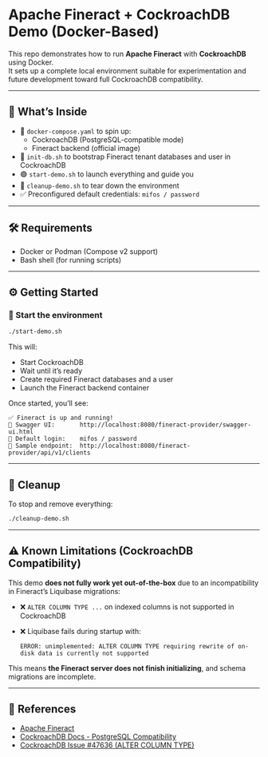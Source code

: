 # Apache Fineract + CockroachDB Demo (Docker-Based)

This repo demonstrates how to run **Apache Fineract** with **CockroachDB** using Docker.  
It sets up a complete local environment suitable for experimentation and future development toward full CockroachDB compatibility.

---

## 🚀 What’s Inside

- 🐳 `docker-compose.yaml` to spin up:
  - CockroachDB (PostgreSQL-compatible mode)
  - Fineract backend (official image)
- 🐚 `init-db.sh` to bootstrap Fineract tenant databases and user in CockroachDB
- 🟢 `start-demo.sh` to launch everything and guide you
- 🧹 `cleanup-demo.sh` to tear down the environment
- ✅ Preconfigured default credentials: `mifos / password`

---

## 🛠️ Requirements

- Docker or Podman (Compose v2 support)
- Bash shell (for running scripts)

---

## ⚙️ Getting Started

### 🔹 Start the environment

```bash
./start-demo.sh
```

This will:

* Start CockroachDB
* Wait until it’s ready
* Create required Fineract databases and a user
* Launch the Fineract backend container

Once started, you’ll see:

```
✅ Fineract is up and running!
📘 Swagger UI:       http://localhost:8080/fineract-provider/swagger-ui.html
🔑 Default login:    mifos / password
📂 Sample endpoint:  http://localhost:8080/fineract-provider/api/v1/clients
```

---

## 🧹 Cleanup

To stop and remove everything:

```bash
./cleanup-demo.sh
```

---

## ⚠️ Known Limitations (CockroachDB Compatibility)

This demo **does not fully work yet out-of-the-box** due to an incompatibility in Fineract’s Liquibase migrations:

* ❌ `ALTER COLUMN TYPE ...` on indexed columns is not supported in CockroachDB
* ❌ Liquibase fails during startup with:

  ```
  ERROR: unimplemented: ALTER COLUMN TYPE requiring rewrite of on-disk data is currently not supported
  ```

This means **the Fineract server does not finish initializing**, and schema migrations are incomplete.

---

## 🔗 References

* [Apache Fineract](https://github.com/apache/fineract)
* [CockroachDB Docs - PostgreSQL Compatibility](https://www.cockroachlabs.com/docs/stable/postgresql-compatibility.html)
* [CockroachDB Issue #47636 (ALTER COLUMN TYPE)](https://github.com/cockroachdb/cockroach/issues/47636)

